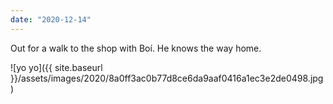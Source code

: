 ```yaml
---
date: "2020-12-14"
---
```


Out for a walk to the shop with Boí. He knows the way home.

![yo yo]({{ site.baseurl }}/assets/images/2020/8a0ff3ac0b77d8ce6da9aaf0416a1ec3e2de0498.jpg)
